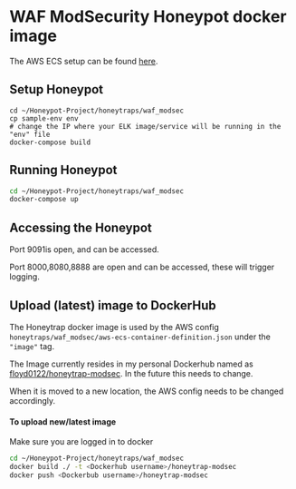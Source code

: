 # WAF ModSecurity Honeypot docker image

The AWS ECS setup can be found [here](https://github.com/OWASP/Honeypot-Project/wiki/AWS-ECS-Setup-for-ModSecurity-Honeypot).

## Setup Honeypot

```bashag-0-1dttmup1hag-1-1dttmup1h
cd ~/Honeypot-Project/honeytraps/waf_modsec
cp sample-env env
# change the IP where your ELK image/service will be running in the "env" file
docker-compose build
```

## Running Honeypot

```bash
cd ~/Honeypot-Project/honeytraps/waf_modsec
docker-compose up
```

## Accessing the Honeypot

Port 9091is open, and can be accessed.

Port 8000,8080,8888 are open and can be accessed, these will trigger logging.

## Upload (latest) image to DockerHub

The Honeytrap docker image is used by the AWS config ```honeytraps/waf_modsec/aws-ecs-container-definition.json``` under the ```"image"``` tag.

The Image currently resides in my personal Dockerhub named as [floyd0122/honeytrap-modsec](https://hub.docker.com/repository/docker/floyd0122/honeytrap-modsec). In the future this needs to change.

When it is moved to a new location, the AWS config needs to be changed accordingly.

#### To upload new/latest image

Make sure you are logged in to docker

```bash
cd ~/Honeypot-Project/honeytraps/waf_modsec
docker build ./ -t <Dockerhub username>/honeytrap-modsec
docker push <Dockerbub username>/honeytrap-modsec
```

